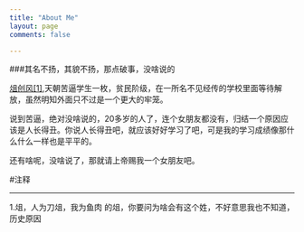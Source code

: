 ```yaml
---
title: "About Me"
layout: page
comments: false

---
```


###其名不扬，其貌不扬，那点破事，没啥说的

<a href="https://twitter.com/Angela_what0">俎创风<sup><a href="#com">[1]</a></sup></a>,天朝苦逼学生一枚，贫民阶级，在一所名不见经传的学校里面等待解放，虽然明知外面只不过是一个更大的牢笼。

说到苦逼，绝对没啥说的，20多岁的人了，连个女朋友都没有，归结一个原因应该是人长得丑。你说人长得丑吧，就应该好好学习了吧，可是我的学习成绩像那什么什么一样也是平平的。

还有啥呢，没啥说了，那就请上帝赐我一个女朋友吧。

#注释
<hr/>
<a name="com">1.俎，人为刀俎，我为鱼肉 的俎，你要问为啥会有这个姓，不好意思我也不知道，历史原因</a>





